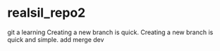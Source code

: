 # realsil_repo2
git  a  learning
Creating a new branch is quick.
Creating a new branch is quick and simple.
add merge
dev
